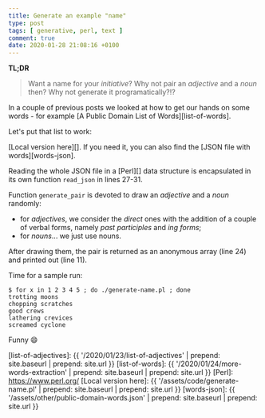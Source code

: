 ```yaml
---
title: Generate an example "name"
type: post
tags: [ generative, perl, text ]
comment: true
date: 2020-01-28 21:08:16 +0100
---
```


**TL;DR**

> Want a name for your *initiative*? Why not pair an *adjective* and a
> *noun* then? Why not generate it programatically?!?

In a couple of previous posts we looked at how to get our hands on some
words - for example [A Public Domain List of Words][list-of-words].

Let's put that list to work:

<script src="https://gitlab.com/polettix/notechs/snippets/1933477.js"></script>

[Local version here][]. If you need it, you can also find the [JSON file
with words][words-json].

Reading the whole JSON file in a [Perl][] data structure is encapsulated in
its own function `read_json` in lines 27-31.

Function `generate_pair` is devoted to draw an *adjective* and a *noun*
randomly:

- for *adjectives*, we consider the *direct* ones with the addition of a
  couple of verbal forms, namely *past participles* and *ing forms*;
- for *nouns*... we just use nouns.

After drawing them, the pair is returned as an anonymous array (line 24) and
printed out (line 11).

Time for a sample run:

```shell
$ for x in 1 2 3 4 5 ; do ./generate-name.pl ; done
trotting moons
chopping scratches
good crews
lathering crevices
screamed cyclone
```

Funny 😄

[list-of-adjectives]:  {{ '/2020/01/23/list-of-adjectives' | prepend: site.baseurl | prepend: site.url }}
[list-of-words]:  {{ '/2020/01/24/more-words-extraction' | prepend: site.baseurl | prepend: site.url }}
[Perl]: https://www.perl.org/
[Local version here]: {{ '/assets/code/generate-name.pl' | prepend: site.baseurl | prepend: site.url }}
[words-json]: {{ '/assets/other/public-domain-words.json' | prepend: site.baseurl | prepend: site.url }}
